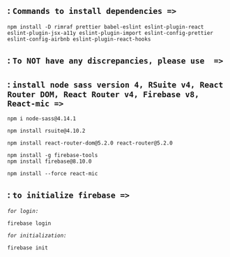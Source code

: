
## : `Commands to install dependencies =>`
```
npm install -D rimraf prettier babel-eslint eslint-plugin-react eslint-plugin-jsx-a11y eslint-plugin-import eslint-config-prettier eslint-config-airbnb eslint-plugin-react-hooks
```

## : `To NOT have any discrepancies, please use  =>`
## : `install node sass version 4, RSuite v4, React Router DOM, React Router v4, Firebase v8, React-mic =>`
```
npm i node-sass@4.14.1
```
```
npm install rsuite@4.10.2
```
```
npm install react-router-dom@5.2.0 react-router@5.2.0
```
```
npm install -g firebase-tools
npm install firebase@8.10.0
```

```
npm install --force react-mic
```

## : `to initialize firebase =>`
*`for login: `*
```
firebase login
```
*`for initialization: `*
```
firebase init
```